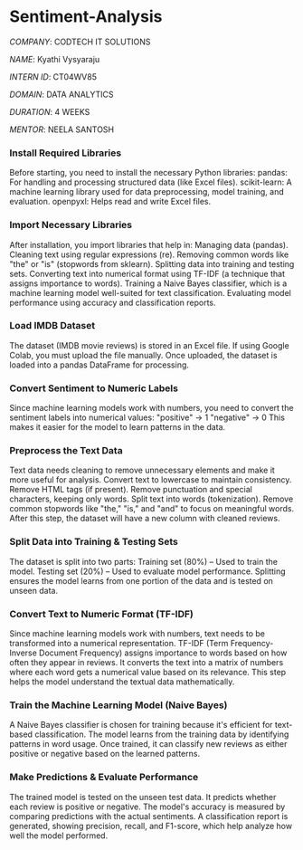 # Sentiment-Analysis

*COMPANY*: CODTECH IT SOLUTIONS

*NAME*: Kyathi Vysyaraju

*INTERN ID*: CT04WV85

*DOMAIN*: DATA ANALYTICS

*DURATION*: 4 WEEKS

*MENTOR*: NEELA SANTOSH

### Install Required Libraries
Before starting, you need to install the necessary Python libraries:
pandas: For handling and processing structured data (like Excel files).
scikit-learn: A machine learning library used for data preprocessing, model training, and evaluation.
openpyxl: Helps read and write Excel files.

### Import Necessary Libraries
After installation, you import libraries that help in:
Managing data (pandas).
Cleaning text using regular expressions (re).
Removing common words like "the" or "is" (stopwords from sklearn).
Splitting data into training and testing sets.
Converting text into numerical format using TF-IDF (a technique that assigns importance to words).
Training a Naive Bayes classifier, which is a machine learning model well-suited for text classification.
Evaluating model performance using accuracy and classification reports.

### Load IMDB Dataset
The dataset (IMDB movie reviews) is stored in an Excel file.
If using Google Colab, you must upload the file manually.
Once uploaded, the dataset is loaded into a pandas DataFrame for processing.

### Convert Sentiment to Numeric Labels
Since machine learning models work with numbers, you need to convert the sentiment labels into numerical values:
"positive" → 1
"negative" → 0
This makes it easier for the model to learn patterns in the data.

### Preprocess the Text Data
Text data needs cleaning to remove unnecessary elements and make it more useful for analysis.
Convert text to lowercase to maintain consistency.
Remove HTML tags (if present).
Remove punctuation and special characters, keeping only words.
Split text into words (tokenization).
Remove common stopwords like "the," "is," and "and" to focus on meaningful words.
After this step, the dataset will have a new column with cleaned reviews.

### Split Data into Training & Testing Sets
The dataset is split into two parts:
Training set (80%) – Used to train the model.
Testing set (20%) – Used to evaluate model performance.
Splitting ensures the model learns from one portion of the data and is tested on unseen data.

### Convert Text to Numeric Format (TF-IDF)
Since machine learning models work with numbers, text needs to be transformed into a numerical representation.
TF-IDF (Term Frequency-Inverse Document Frequency) assigns importance to words based on how often they appear in reviews.
It converts the text into a matrix of numbers where each word gets a numerical value based on its relevance.
This step helps the model understand the textual data mathematically.

### Train the Machine Learning Model (Naive Bayes)
A Naive Bayes classifier is chosen for training because it's efficient for text-based classification.
The model learns from the training data by identifying patterns in word usage.
Once trained, it can classify new reviews as either positive or negative based on the learned patterns.

### Make Predictions & Evaluate Performance
The trained model is tested on the unseen test data.
It predicts whether each review is positive or negative.
The model's accuracy is measured by comparing predictions with the actual sentiments.
A classification report is generated, showing precision, recall, and F1-score, which help analyze how well the model performed.
